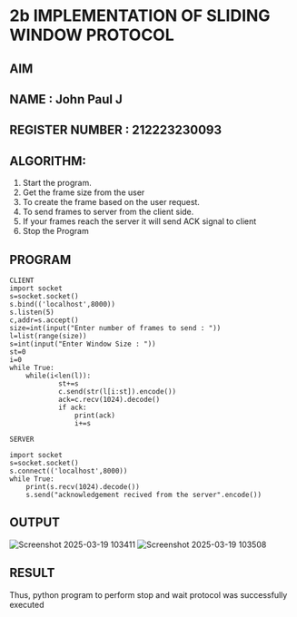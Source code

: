 # 2b IMPLEMENTATION OF SLIDING WINDOW PROTOCOL
## AIM
## NAME : John Paul J
## REGISTER NUMBER : 212223230093
## ALGORITHM:
1. Start the program.
2. Get the frame size from the user
3. To create the frame based on the user request.
4. To send frames to server from the client side.
5. If your frames reach the server it will send ACK signal to client
6. Stop the Program
## PROGRAM
```
CLIENT
import socket 
s=socket.socket() 
s.bind(('localhost',8000)) 
s.listen(5) 
c,addr=s.accept() 
size=int(input("Enter number of frames to send : ")) 
l=list(range(size)) 
s=int(input("Enter Window Size : ")) 
st=0 
i=0 
while True: 
    while(i<len(l)): 
            st+=s 
            c.send(str(l[i:st]).encode()) 
            ack=c.recv(1024).decode() 
            if ack: 
                print(ack) 
                i+=s
```
```
SERVER
 
import socket 
s=socket.socket() 
s.connect(('localhost',8000)) 
while True:    
    print(s.recv(1024).decode()) 
    s.send("acknowledgement recived from the server".encode())  
```
## OUTPUT
![Screenshot 2025-03-19 103411](https://github.com/user-attachments/assets/ec347bbb-79ef-411e-b2e3-b70bbb2bffca)
![Screenshot 2025-03-19 103508](https://github.com/user-attachments/assets/71eba905-74ff-4510-b23d-038daf1547ed)


## RESULT
Thus, python program to perform stop and wait protocol was successfully executed
